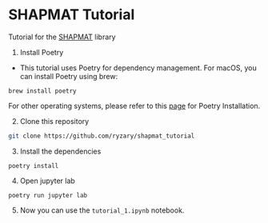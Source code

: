 # SHAPMAT Tutorial
Tutorial for the <a href="https://github.com/ryzary/shapmat">SHAPMAT</a> library 

1. Install Poetry
- This tutorial uses Poetry for dependency management. For macOS, you can install Poetry using brew:
```
brew install poetry
```
For other operating systems, please refer to this [page](https://python-poetry.org/docs/) for Poetry Installation.

2. Clone this repository
```bash
git clone https://github.com/ryzary/shapmat_tutorial
```

3. Install the dependencies
```
poetry install
```

4. Open jupyter lab
```
poetry run jupyter lab
```

5. Now you can use the `tutorial_1.ipynb` notebook.